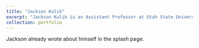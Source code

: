 ```yaml
---
title: "Jackson Kulik"
excerpt: "Jackson Kulik is an Assistant Professor at Utah State University in the Mechanical and Aerospace Engineering Department<br/><img src='/images/headshot.png' alt='headshot' width='200'>"
collection: portfolio
---
```

Jackson already wrote about himself in the splash page.